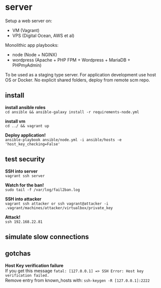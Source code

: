 # server

Setup a web server on:
- VM (Vagrant)
- VPS (Digital Ocean, AWS et al)

Monolithic app playbooks:  
- node (Node + NGINX)
- wordpress (Apache + PHP FPM + Wordpress + MariaDB + PHPmyAdmin)

To be used as a staging type server. For application development use host OS or Docker. No explicit shared folders, deploy from remote scm repo.


## install  

**install ansible roles**  
`cd ansible && ansible-galaxy install -r requirements-node.yml`

**install vm**  
`cd ../ && vagrant up`

**Deploy application!**  
`ansible-playbook ansible/node.yml -i ansible/hosts -e 'host_key_checking=False'`


## test security  

**SSH into server**  
`vagrant ssh server`

**Watch for the ban!**  
`sudo tail -f /var/log/fail2ban.log`

**SSH into attacker**  
`vagrant ssh attacker or ssh vagrant@attacker -i .vagrant/machines/attacker/virtualbox/private_key`

**Attack!**  
`ssh 192.168.22.81`


## simulate slow connections



## gotchas

**Host Key verification failure**  
If you get this message `fatal: [127.0.0.1] => SSH Error: Host key verification failed.`  
Remove entry from known_hosts with: `ssh-keygen -R [127.0.0.1]:2222`
